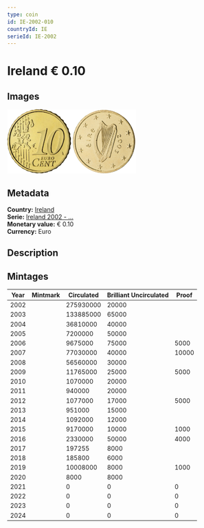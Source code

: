```yaml
---
type: coin
id: IE-2002-010
countryId: IE
serieId: IE-2002
---
```


# Ireland € 0.10

## Images

<img src="../../../Images/common-2002-010.webp" height="150" alt="Front image"><img src="Images/ireland-2002-010.webp" height="150" alt="Back image">

## Metadata

**Country:** [Ireland](../index.md)\
**Serie:** [Ireland 2002 - ...](index.md)\
**Monetary value:** € 0.10\
**Currency:** Euro

## Description

## Mintages

| Year | Mintmark | Circulated | Brilliant Uncirculated | Proof |
| ---- | -------- | ---------- | ---------------------- | ----- |
| 2002 |          | 275930000  | 20000                  |       |
| 2003 |          | 133885000  | 65000                  |       |
| 2004 |          | 36810000   | 40000                  |       |
| 2005 |          | 7200000    | 50000                  |       |
| 2006 |          | 9675000    | 75000                  | 5000  |
| 2007 |          | 77030000   | 40000                  | 10000 |
| 2008 |          | 56560000   | 30000                  |       |
| 2009 |          | 11765000   | 25000                  | 5000  |
| 2010 |          | 1070000    | 20000                  |       |
| 2011 |          | 940000     | 20000                  |       |
| 2012 |          | 1077000    | 17000                  | 5000  |
| 2013 |          | 951000     | 15000                  |       |
| 2014 |          | 1092000    | 12000                  |       |
| 2015 |          | 9170000    | 10000                  | 1000  |
| 2016 |          | 2330000    | 50000                  | 4000  |
| 2017 |          | 197255     | 8000                   |       |
| 2018 |          | 185800     | 6000                   |       |
| 2019 |          | 10008000   | 8000                   | 1000  |
| 2020 |          | 8000       | 8000                   |       |
| 2021 |          | 0          | 0                      | 0     |
| 2022 |          | 0          | 0                      | 0     |
| 2023 |          | 0          | 0                      | 0     |
| 2024 |          | 0          | 0                      | 0     |
